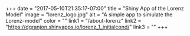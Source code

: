 +++
  date = "2017-05-10T21:35:17-07:00"
  title = "Shiny App of the Lorenz Model"
  image = "lorenz_logo.jpg"
  alt = "A simple app to simulate the Lorenz-model"
  color = ""
  link1 = "/about-lorenz"
  link2 = "https://dgranjon.shinyapps.io/lorenz_1_initialcond/"
  link3 = ""
+++